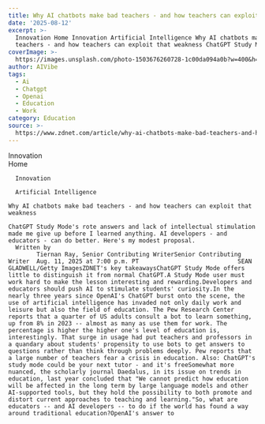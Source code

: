 ```yaml
---
title: Why AI chatbots make bad teachers - and how teachers can exploit that weakness
date: '2025-08-12'
excerpt: >-
  Innovation Home Innovation Artificial Intelligence Why AI chatbots make bad
  teachers - and how teachers can exploit that weakness ChatGPT Study Mode's...
coverImage: >-
  https://images.unsplash.com/photo-1503676260728-1c00da094a0b?w=400&h=200&fit=crop&auto=format
author: AIVibe
tags:
  - Ai
  - Chatgpt
  - Openai
  - Education
  - Work
category: Education
source: >-
  https://www.zdnet.com/article/why-ai-chatbots-make-bad-teachers-and-how-teachers-can-exploit-that-weakness/
---
```

Innovation      
      Home
    
      Innovation
    
      Artificial Intelligence
       
    Why AI chatbots make bad teachers - and how teachers can exploit that weakness
     
    ChatGPT Study Mode's rote answers and lack of intellectual stimulation made me give up before I learned anything. AI developers - and educators - can do better. Here's my modest proposal.
      Written by 
            Tiernan Ray, Senior Contributing WriterSenior Contributing Writer  Aug. 11, 2025 at 7:00 p.m. PT                            SEAN GLADWELL/Getty ImagesZDNET's key takeawaysChatGPT Study Mode offers little to distinguish it from normal ChatGPT.A Study Mode user must work hard to make the lesson interesting and rewarding.Developers and educators should push AI to stimulate students' curiosity.In the nearly three years since OpenAI's ChatGPT burst onto the scene, the use of artificial intelligence has invaded not only daily work and leisure but also the field of education. The Pew Research Center reports that a quarter of US adults consult a bot to learn something, up from 8% in 2023 -- almost as many as use them for work. The percentage is higher the higher one's level of education is, interestingly. That surge in usage had put teachers and professors in a quandary about students' propensity to use bots to get answers to questions rather than think through problems deeply. Pew reports that a large number of teachers fear a crisis in education. Also: ChatGPT's study mode could be your next tutor - and it's freeSomewhat more nuanced, the scholarly journal Daedalus, in its issue on trends in education, last year concluded that "We cannot predict how education will be affected in the long term by large language models and other AI-supported tools, but they hold the possibility to both promote and distort current approaches to teaching and learning."So, what are educators -- and AI developers -- to do if the world has found a way around traditional education?OpenAI's answer to 

